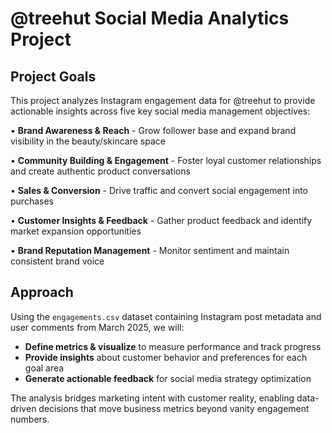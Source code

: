 # @treehut Social Media Analytics Project

## Project Goals

This project analyzes Instagram engagement data for @treehut to provide actionable insights across five key social media management objectives:

• **Brand Awareness & Reach** - Grow follower base and expand brand visibility in the beauty/skincare space

• **Community Building & Engagement** - Foster loyal customer relationships and create authentic product conversations

• **Sales & Conversion** - Drive traffic and convert social engagement into purchases

• **Customer Insights & Feedback** - Gather product feedback and identify market expansion opportunities

• **Brand Reputation Management** - Monitor sentiment and maintain consistent brand voice

## Approach

Using the `engagements.csv` dataset containing Instagram post metadata and user comments from March 2025, we will:

- **Define metrics & visualize** to measure performance and track progress
- **Provide insights** about customer behavior and preferences for each goal area
- **Generate actionable feedback** for social media strategy optimization

The analysis bridges marketing intent with customer reality, enabling data-driven decisions that move business metrics beyond vanity engagement numbers.